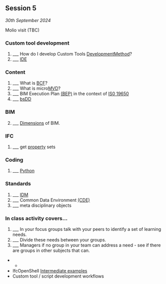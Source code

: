 ## Session 5 

*30th September 2024*

Molio visit (TBC)

### Custom tool development
1. ___ How do I develop Custom Tools [DevelopmentMethod](/41934/Concepts/DevelopmentMethod)?
1. ___ [IDE](/41934/Concepts/IDE)

### Content
1. ___ What is [BCF](/41934/Concepts/BCF)?
1. ___ What is micro[MVD](/41934/Concepts/MVD)?
1. ___ BIM Execution Plan [(BEP)](/41934/Concepts/BIMExecutionPlan) in the context of [IS0 19650](/41934/Concepts/ISO19650)
1. ___ [bsDD](/41934/Concepts/bsDD)

### BIM  
2. ___ [Dimensions](/41934/Concepts/Dimensions) of BIM.

### IFC
1. ___ get [property](/41934/Concepts/Properties) sets

### Coding
1. ___ [Python](/41934/Concepts/Python)

### Standards
1. ___ [IDM](/41934/Concepts/IDM)
1. ___ Common Data Environment [(CDE)](/41934/Concepts/CDE)
1. ___ meta disciplinary objects

### In class activity covers...

1. ___ In your focus groups talk with your peers to identify a set of learning needs.
2. ___ Divide these needs between your groups.
3. ___ Managers if no group in your team can address a need - see if there are groups in other subjects that can.

* * 
* IfcOpenShell [Intermediate examples](/41934/Examples/IfcOpenShell/Intermediate)
* Custom tool / script development workflows
